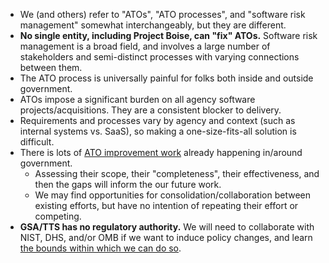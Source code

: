 ---
---

- We (and others) refer to "ATOs", "ATO processes", and "software risk management" somewhat interchangeably, but they are different.
- **No single entity, including Project Boise, can "fix" ATOs.** Software risk management is a broad field, and involves a large number of stakeholders and semi-distinct processes with varying connections between them.
- The ATO process is universally painful for folks both inside and outside government.
- ATOs impose a significant burden on all agency software projects/acquisitions. They are a consistent blocker to delivery.
- Requirements and processes vary by agency and context (such as internal systems vs. SaaS), so making a one-size-fits-all solution is difficult.
- There is lots of [ATO improvement work](../areas/) already happening in/around government.
    - Assessing their scope, their "completeness", their effectiveness, and then the gaps will inform the our future work.
    - We may find opportunities for consolidation/collaboration between existing efforts, but have no intention of repeating their effort or competing.
- **GSA/TTS has no regulatory authority.** We will need to collaborate with NIST, DHS, and/or OMB if we want to induce policy changes, and learn [the bounds within which we can do so](https://en.wikipedia.org/wiki/United_States_administrative_law).
